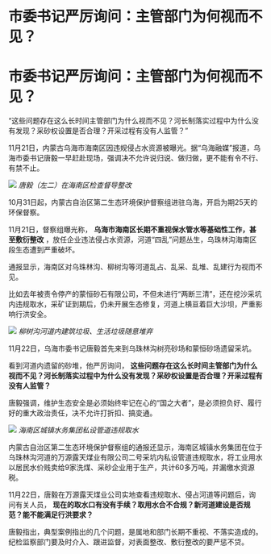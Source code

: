 # 市委书记严厉询问：主管部门为何视而不见？

# 市委书记严厉询问：主管部门为何视而不见？

“这些问题存在这么长时间主管部门为什么视而不见？河长制落实过程中为什么没有发现？采砂权设置是否合理？开采过程有没有人监管？”

11月21日，内蒙古乌海市海南区因违规侵占水资源被曝光。据“乌海融媒”报道，乌海市委书记唐毅一早赶赴现场，强调决不允许说归说、做归做，更不能有令不行、有禁不止。

![](https://inews.gtimg.com/om_bt/OM8M5ptM4sGlfHZqlWWPSnFMVrQjCYFTirlW0ixFwoILwAA/1000)
_唐毅（左二）在海南区检查督导整改_

10月31日起，内蒙古自治区第二生态环境保护督察组进驻乌海，开启为期25天的环保督察。

11月21日，督察组曝光称， **乌海市海南区长期不重视保水管水等基础性工作，甚至敷衍整改**
，放任企业违法侵占水资源，河道“四乱”问题丛生，乌珠林沟海南区段生态遭到严重破坏。

通报显示，海南区对乌珠林沟、柳树沟等河道乱占、乱采、乱堆、乱建行为视而不见。

比如去年被责令停产的蒙恒砂石有限公司，不但未进行“两断三清”，还在挖沙采坑内违规取水，采矿证到期后，仍未开展生态修复，河道上横亘着巨大沙坝，严重影响行洪安全。

![](https://inews.gtimg.com/om_bt/OBScYO_ZxKrH3W4kvrBSXwNtCj6pX228dGw77cureN4bcAA/1000)
_柳树沟河道内建筑垃圾、生活垃圾随意堆弃_

11月22日，乌海市委书记唐毅首先来到乌珠林沟树亮砂场和蒙恒砂场遗留采坑。

看到河道内遗留的砂堆，他严厉询问，
**这些问题存在这么长时间主管部门为什么视而不见？河长制落实过程中为什么没有发现？采砂权设置是否合理？开采过程有没有人监管？**

唐毅强调，维护生态安全是必须始终牢记在心的“国之大者”，是必须担负好、履行好的重大政治责任，决不允许打折扣、搞变通。

![](https://inews.gtimg.com/om_bt/OJDatYLjxaeBpoBkwZICPqa_IqoI96xtPy7l2hEk_zfHMAA/1000)
_海南区城镇水务集团私设管道违规取水_

内蒙古自治区第二生态环境保护督察组的通报还显示，海南区城镇水务集团在位于乌珠林沟河道的万源露天煤业有限公司二号采坑内私设管道违规取水，将工业用水以居民水价贱卖给9家洗煤、采砂企业用于生产，共计60多万吨，并漏缴水资源税。

11月22日，唐毅在万源露天煤业公司实地查看违规取水、侵占河道等问题后，询问有关人员，
**现在的取水口有没有手续？取用水合不合规？新河道建设是否规范？能不能满足行洪要求？**

唐毅指出，典型案例指出的几个问题，是属地和部门长期不重视、不落实造成的。纪检监察部门要及时介入、跟进监督，对表面整改、敷衍整改的要严惩不贷。


